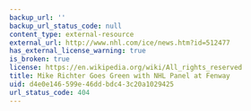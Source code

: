 ```yaml
---
backup_url: ''
backup_url_status_code: null
content_type: external-resource
external_url: http://www.nhl.com/ice/news.htm?id=512477
has_external_license_warning: true
is_broken: true
license: https://en.wikipedia.org/wiki/All_rights_reserved
title: Mike Richter Goes Green with NHL Panel at Fenway
uid: d4e0e146-599e-46dd-bdc4-3c20a1029425
url_status_code: 404
---
```

